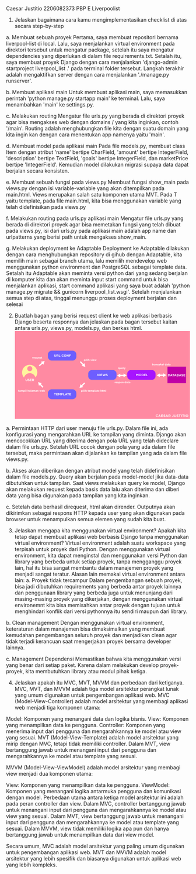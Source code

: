 Caesar Justitio
2206082373
PBP E
Liverpoolist

1. Jelaskan bagaimana cara kamu mengimplementasikan checklist di atas secara step-by-step

a. Membuat sebuah proyek 
Pertama, saya membuat repositori bernama liverpool-list di local. Lalu, saya menjalankan virtual environment pada direktori tersebut untuk mengatur package, setelah itu saya mengatur dependencies yang diperlukan di dalam file requirements.txt. Setalah itu, saya membuat proyek Django dengan cara menjalankan 'django-admin startproject liverpool_list .' pada terminal folder tersebut. Langkah terakhir adalah mengaktifkan server dengan cara menjalankan './manage.py runserver'.

b. Membuat aplikasi main
Untuk membuat aplikasi main, saya memasukkan perintah 'python manage.py startapp main' ke terminal. Lalu, saya menambahkan 'main' ke settings.py.

c. Melakukan routing
Mengatur file urls.py yang berada di direktori proyek agar bisa mengakses web dengan domains / yang kita inginkan, contoh '/main'. Routing adalah menghubungkan file kita dengan suatu domain yang kita ingin kan dengan cara menentukan app namenya yaitu 'main'.

d. Membuat model pada aplikasi main
Pada file models.py, membuat class Item dengan atribut 'name' bertipe CharField, 'amount' bertipe IntegerField, 'description' bertipe TextField, 'goals' bertipe IntegerField, dan marketPrice bertipe 'IntegerField'. Kemudian model dilakukan migrasi supaya data dapat berjalan secara konsisten.

e. Membuat sebuah fungsi pada views.py
Membuat fungsi show_main pada views.py dengan isi variable-variable yang akan ditempilkan pada main.html. Views merupakan salah satu komponen utama MVT. Pada T yaitu template, pada file main.html, kita bisa menggunakan variable yang telah didefinisikan pada views.py

f. Melakukan routing pada urls.py aplikasi main 
Mengatur file urls.py yang berada di direktori proyek agar bisa memetakan fungsi yang telah dibuat pada views.py, isi dari urls.py pada aplikasi main adalah app name dan urlpatterns yang berisi path untuk mengakses show_main.

g. Melakukan deployment ke Adaptable 
Deployment ke Adaptable dilakukan dengan cara menghubungkan repository di gihub dengan Adaptable, kita memilih main sebagai branch utama, lalu memilih mendevelop web menggunakan python environment dan PostgreSQL sebagai template data. Setalah itu Adaptable akan meminta versi python dari yang sedang berjalan di komputer kita dan akan meminta input start command untuk bisa menjalankan aplikasi, start command aplikasi yang saya buat adalah 'python manage.py migrate && gunicorn liverpool_list.wsgi'. Setelah menjalankan semua step di atas, tinggal menunggu proses deployment berjalan dan selesai

2. Buatlah bagan yang berisi request client ke web aplikasi berbasis Django beserta responnya dan jelaskan pada bagan tersebut kaitan antara urls.py, views.py, models.py, dan berkas html.
![Alur Permintaan dan Respon dalam Django](assets/bagan.jpg)

a. Permintaan HTTP dari user menuju file urls.py. Dalam file ini, ada konfigurasi yang mengarahkan URL ke tampilan yang diminta. Django akan mencocokkan URL yang diterima dengan pola URL yang telah dideclare dalam file urls.py. Setelah URL cocok dengan pola yang ada dalam file tersebut, maka permintaan akan dijalankan ke tampilan yang ada dalam file views.py.

b. Akses akan diberikan dengan atribut model yang telah didefinisikan dalam file models.py. Query akan berjalan pada model-model jika data-data dibutuhkan untuk tampilan. Saat views melakukan query ke model, Django akan melakukan request kepada basis data lalu akan diterima dan diberi data yang bisa digunakan pada tampilan yang kita inginkan.

c. Setelah data berhasil direquest, html akan dirender. Outputnya akan dikirimkan sebagai respons HTTP kepada user yang akan digunakan pada browser untuk menampulkan semua elemen yang sudah kita buat.

3. Jelaskan mengapa kita menggunakan virtual environment? Apakah kita tetap dapat membuat aplikasi web berbasis Django tanpa menggunakan virtual environment?
Virtual environment adalah suatu workspace yang terpisah untuk proyek dari Python. Dengan menggunakan virtual environment, kita dapat menginstal dan menggunakan versi Python dan library yang berbeda untuk setiap proyek, tanpa mengganggu proyek lain, hal itu bisa sangat membantu dalam manajemen proyek yang menjadi sangat teratur. Alasan lain memakai virtual environment antara lain:
a. Proyek tidak tercampur
Dalam pengembangan sebuah proyek, bisa jadi dibutuhkan requirements yang berbeda antar proyek lainnya dan penggunaan library yang berbeda juga untuk menunjang dari masing-masing proyek yang dikerjakan, dengan menggunakan virtual environemnt kita bisa memisahkan antar proyek dengan tujuan untuk menghindari konflik dari versi pythonnya itu sendiri maupun dari library.

b. Clean management
Dengan menggunakan virtual environment, keteraturan dalam manajemen bisa dimaksimalkan yang membuat kemudahan pengembangan seluruh proyek dan menjadikan clean agar tidak terjadi kerancuan saat mengerjakan proyek bersama developer lainnya.

c. Management Dependensi
Memastikan bahwa kita menggunakan versi yang benar dari setiap paket. Karena dalam melakukan develop proyek-proyek, kita membutuhkan library atau modul pihak ketiga.


4. Jelaskan apakah itu MVC, MVT, MVVM dan perbedaan dari ketiganya.
MVC, MVT, dan MVVM adalah tiga model arsitektur perangkat lunak yang umum digunakan untuk pengembangan aplikasi web.
MVC (Model-View-Controller) adalah model arsitektur yang membagi aplikasi web menjadi tiga komponen utama:

Model: Komponen yang menangani data dan logika bisnis.
View: Komponen yang menampilkan data ke pengguna.
Controller: Komponen yang menerima input dari pengguna dan mengarahkannya ke model atau view yang sesuai.
MVT (Model-View-Template) adalah model arsitektur yang mirip dengan MVC, tetapi tidak memiliki controller. Dalam MVT, view bertanggung jawab untuk menangani input dari pengguna dan mengarahkannya ke model atau template yang sesuai.

MVVM (Model-View-ViewModel) adalah model arsitektur yang membagi view menjadi dua komponen utama:

View: Komponen yang menampilkan data ke pengguna.
ViewModel: Komponen yang menangani logika antarmuka pengguna dan komunikasi dengan model.
Perbedaan utama antara ketiga model arsitektur ini adalah pada peran controller dan view. Dalam MVC, controller bertanggung jawab untuk menangani input dari pengguna dan mengarahkannya ke model atau view yang sesuai. Dalam MVT, view bertanggung jawab untuk menangani input dari pengguna dan mengarahkannya ke model atau template yang sesuai. Dalam MVVM, view tidak memiliki logika apa pun dan hanya bertanggung jawab untuk menampilkan data dari view model.

Secara umum, MVC adalah model arsitektur yang paling umum digunakan untuk pengembangan aplikasi web. MVT dan MVVM adalah model arsitektur yang lebih spesifik dan biasanya digunakan untuk aplikasi web yang lebih kompleks.